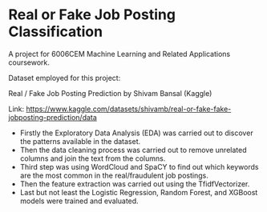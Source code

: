 # Real or Fake Job Posting Classification
A project for 6006CEM Machine Learning and Related Applications coursework.


Dataset employed for this project:

Real / Fake Job Posting Prediction by Shivam Bansal (Kaggle)

Link: https://www.kaggle.com/datasets/shivamb/real-or-fake-fake-jobposting-prediction/data

- Firstly the Exploratory Data Analysis (EDA) was carried out to discover the patterns available in the dataset.
- Then the data cleaning process was carried out to remove unrelated columns and join the text from the columns.
- Third step was using WordCloud and SpaCY to find out which keywords are the most common in the real/fraudulent job postings.
- Then the feature extraction was carried out using the TfidfVectorizer.
- Last but not least the Logistic Regression, Random Forest, and XGBoost models were trained and evaluated.
